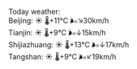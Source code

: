 Today weather:  
Beijing: ☀️   🌡️+11°C 🌬️↘30km/h  
Tianjin: ☀️   🌡️+9°C 🌬️↓15km/h  
Shijiazhuang: ☀️   🌡️+13°C 🌬️↓17km/h  
Tangshan: ☀️   🌡️+9°C 🌬️↙19km/h  
